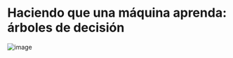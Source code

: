# Haciendo que una máquina aprenda: árboles de decisión

![image](https://github.com/sdominguez/aniei2023-tallerAD/assets/1030254/cda0154d-3d61-440d-86ae-e0b2a26442c7)
